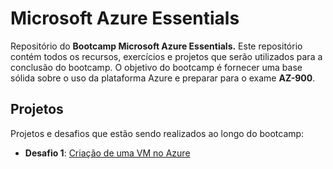 # Microsoft Azure Essentials

Repositório do **Bootcamp Microsoft Azure Essentials.** Este repositório contém todos os recursos, exercícios e projetos que serão utilizados para a conclusão do bootcamp. O objetivo do bootcamp é fornecer uma base sólida sobre o uso da plataforma Azure e preparar para o exame **AZ-900**.

## Projetos

Projetos e desafios que estão sendo realizados ao longo do bootcamp:

- **Desafio 1**: [Criação de uma VM no Azure](./Desafio-Máquinas-Virtuais-Azure.md)


